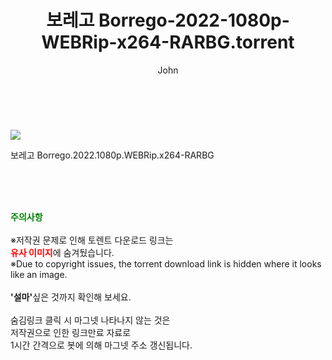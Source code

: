 ﻿---
layout: post
title:  "    보레고 Borrego-2022-1080p-WEBRip-x264-RARBG.torrent"
author: John
categories: [ 영화 ]
tags: [  ]
image: https://torrentrj54.com/uploadfile/full/d98fd50cdb437df0154e9ce5aa386811ed6b2f21.jpg 
description: "    보레고 Borrego-2022-1080p-WEBRip-x264-RARBG torrent 정보 공유"
toc: true
toc_sticky: true
---

<br>
<p><img src="https://torrentrj54.com/uploadfile/full/d98fd50cdb437df0154e9ce5aa386811ed6b2f21.jpg"/></p>
 보레고 Borrego.2022.1080p.WEBRip.x264-RARBG  
    
<br><br><br>
<p data-ke-size="size16"><b><span style="color: green;">주의사항</span></b><br /><br />※저작권 문제로 인해 토렌트 다운로드 링크는<br /><b><span style="color: red;">유사 이미지</span></b>에 숨겨뒀습니다.<br />※Due to copyright issues, the torrent download link is hidden where it looks like an image.<br /><br /><b>'설마'</b>싶은 것까지 확인해 보세요.<br /><br />숨김링크 클릭 시 마그넷 나타나지 않는 것은<br />저작권으로 인한 링크만료 자료로<br />1시간 간격으로 봇에 의해 마그넷 주소 갱신됩니다.</p>
